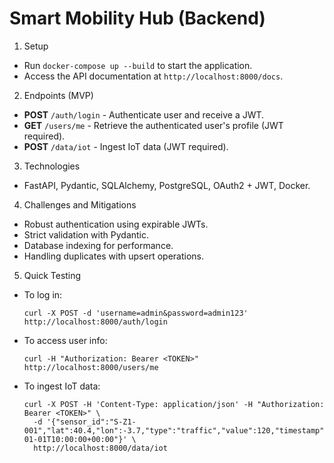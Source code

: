 # Smart Mobility Hub (Backend)

1) Setup
- Run `docker-compose up --build` to start the application.
- Access the API documentation at `http://localhost:8000/docs`.

2) Endpoints (MVP)
- **POST** `/auth/login` - Authenticate user and receive a JWT.
- **GET** `/users/me` - Retrieve the authenticated user's profile (JWT required).
- **POST** `/data/iot` - Ingest IoT data (JWT required).

3) Technologies
- FastAPI, Pydantic, SQLAlchemy, PostgreSQL, OAuth2 + JWT, Docker.

4) Challenges and Mitigations
- Robust authentication using expirable JWTs.
- Strict validation with Pydantic.
- Database indexing for performance.
- Handling duplicates with upsert operations.

5) Quick Testing
- To log in: 
  ```
  curl -X POST -d 'username=admin&password=admin123' http://localhost:8000/auth/login
  ```
- To access user info:
  ```
  curl -H "Authorization: Bearer <TOKEN>" http://localhost:8000/users/me
  ```
- To ingest IoT data:
  ```
  curl -X POST -H 'Content-Type: application/json' -H "Authorization: Bearer <TOKEN>" \
    -d '{"sensor_id":"S-Z1-001","lat":40.4,"lon":-3.7,"type":"traffic","value":120,"timestamp":"2025-01-01T10:00:00+00:00"}' \
    http://localhost:8000/data/iot
  ```